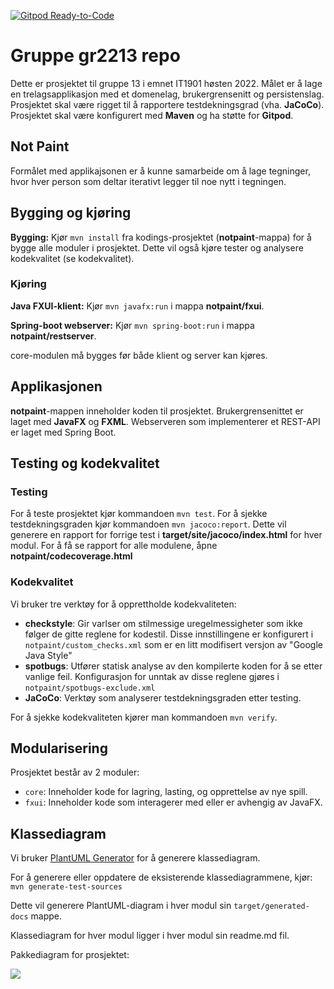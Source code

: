 [![Gitpod Ready-to-Code](https://img.shields.io/badge/Gitpod-Ready--to--Code-blue?logo=gitpod)](https://gitpod.stud.ntnu.no/#https://gitlab.stud.idi.ntnu.no/it1901/groups-2022/gr2213/gr2213)

# Gruppe gr2213 repo 

Dette er prosjektet til gruppe 13 i emnet IT1901 høsten 2022. Målet er å lage en trelagsapplikasjon med et domenelag, brukergrensenitt og persistenslag. Prosjektet skal være rigget til å rapportere testdekningsgrad (vha. **JaCoCo**). Prosjektet skal være konfigurert med **Maven** og ha støtte for **Gitpod**.


## Not Paint
Formålet med applikajsonen er å kunne samarbeide om å lage tegninger, hvor hver person som deltar iterativt legger til noe nytt i tegningen.


## Bygging og kjøring
**Bygging:** Kjør `mvn install` fra kodings-prosjektet (**notpaint**-mappa) for å 
bygge alle moduler i prosjektet. Dette vil også kjøre tester og analysere kodekvalitet (se kodekvalitet).
### Kjøring
**Java FXUI-klient:** Kjør `mvn javafx:run` i mappa **notpaint/fxui**. 

**Spring-boot webserver:** Kjør `mvn spring-boot:run` i mappa **notpaint/restserver**.

core-modulen må bygges før både klient og server kan kjøres.

## Applikasjonen 
**notpaint**-mappen inneholder koden til prosjektet. Brukergrensenittet er laget med **JavaFX** og **FXML**. Webserveren som implementerer et REST-API er laget med Spring Boot.

## Testing og kodekvalitet

### Testing
 For å teste prosjektet kjør kommandoen `mvn test`. For å sjekke testdekningsgraden kjør kommandoen `mvn jacoco:report`. Dette vil generere en rapport for forrige test i **target/site/jacoco/index.html** for hver modul.
For å få se rapport for alle modulene, åpne **notpaint/codecoverage.html**

### Kodekvalitet
 Vi bruker tre verktøy for å opprettholde kodekvaliteten:
 * **checkstyle**: Gir varlser om stilmessige uregelmessigheter som ikke følger de
 gitte reglene for kodestil. Disse innstillingene er konfigurert i `notpaint/custom_checks.xml` som er en litt modifisert versjon av "Google Java Style"
 * **spotbugs**: Utfører statisk analyse av den kompilerte koden for å se etter vanlige feil. Konfigurasjon for unntak av disse reglene gjøres i `notpaint/spotbugs-exclude.xml`
 * **JaCoCo**: Verktøy som analyserer testdekningsgraden etter testing.

 For å sjekke kodekvaliteten kjører man kommandoen `mvn verify`. 


## Modularisering
Prosjektet består av 2 moduler:
* `core`: Inneholder kode for lagring, lasting, og opprettelse av nye spill.
* `fxui`: Inneholder kode som interagerer med eller er avhengig av JavaFX. 


## Klassediagram

Vi bruker [PlantUML Generator](https://mvnrepository.com/artifact/de.elnarion.maven/plantuml-generator-maven-plugin) for å generere klassediagram.

For å generere eller oppdatere de eksisterende klassediagrammene, kjør:
`mvn generate-test-sources`

Dette vil generere PlantUML-diagram i hver modul sin `target/generated-docs` mappe.

Klassediagram for hver modul ligger i hver modul sin readme.md fil.

Pakkediagram for prosjektet:
 
![](https://www.plantuml.com/plantuml/png/TP5TRiCW3CVVVGgB0t24gVUe-a0pfwDh065JHPfwzmL86xQIl67__X-G0uk9agOREY_1M2U0EFWfU4TEK0q-ai8VmEKBPlWs5qBrH7NPrcK3L9K-nyHVnAgi7piEWI9R5d83ANW0RD7Zd6orxYkJLOXPqcXK91QcUAUOI_Ta3P75B-1gxcQSdrSzZlDqE_qjf3X4woulf1xrsNifPEzEgFK77gzB27jt0jZIowPQ_9-kE41-WdMIostdtAu9NAUz0czG-si0Ei-oRmK7SfzfIVu5)
